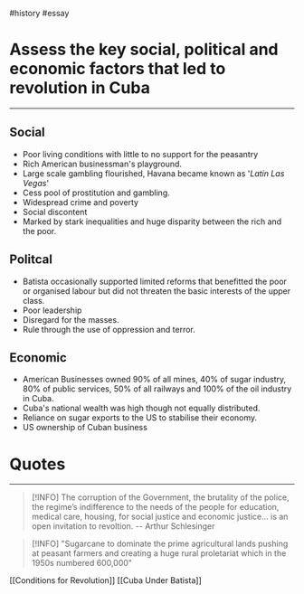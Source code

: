 #history #essay 
# Assess the key social, political and economic factors that led to revolution in Cuba
---

## Social
- Poor living conditions with little to no support for the peasantry 
- Rich American businessman's playground. 
- Large scale gambling flourished, Havana became known as '*Latin Las Vegas*'
- Cess pool of prostitution and gambling. 
- Widespread crime and poverty
- Social discontent
- Marked by stark inequalities and huge disparity between the rich and the poor. 




## Politcal 
- Batista occasionally supported limited reforms that benefitted the poor or organised labour but did not threaten the basic interests of the upper class. 
- Poor leadership 
- Disregard for the masses. 
- Rule through the use of oppression and terror. 



## Economic 
- American Businesses owned 90% of all mines, 40% of sugar industry, 80% of public services, 50% of all railways and 100% of the oil industry in Cuba. 
- Cuba's national wealth was high though not equally distributed. 
- Reliance on sugar exports to the US to stabilise their economy. 
- US ownership of Cuban business



# Quotes
---
> [!INFO] The corruption of the Government, the brutality of the police, the regime’s indifference to the needs of the people for education, medical care, housing, for social justice and economic justice… is an open invitation to revoltion. 
  -- Arthur Schlesinger

> [!INFO] "Sugarcane to dominate the prime agricultural lands pushing at peasant farmers and creating a huge rural proletariat which in the 1950s numbered 600,000"








[[Conditions for Revolution]]
[[Cuba Under Batista]]
